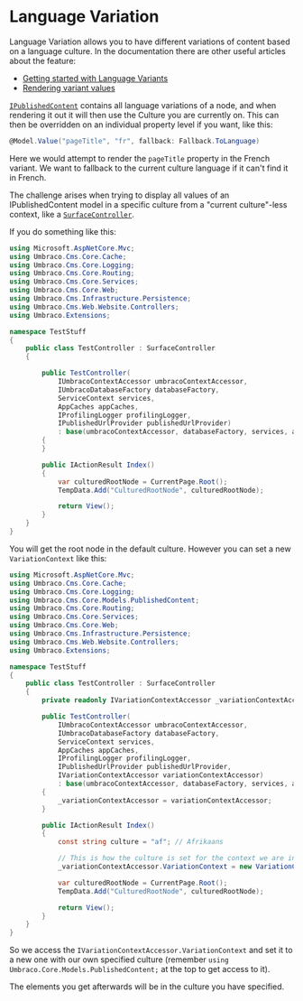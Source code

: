 # Language Variation

Language Variation allows you to have different variations of content based on a language culture. In the documentation there are other useful articles about the feature:

* [Getting started with Language Variants](../fundamentals/backoffice/variants.md)
* [Rendering variant values](../fundamentals/design/rendering-content.md)

[`IPublishedContent`](querying/ipublishedcontent/) contains all language variations of a node, and when rendering it out it will then use the Culture you are currently on. This can then be overridden on an individual property level if you want, like this:

```csharp
@Model.Value("pageTitle", "fr", fallback: Fallback.ToLanguage)
```

Here we would attempt to render the `pageTitle` property in the French variant. We want to fallback to the current culture language if it can't find it in French.

The challenge arises when trying to display all values of an IPublishedContent model in a specific culture from a "current culture"-less context, like a [`SurfaceController`](routing/surface-controllers/).

If you do something like this:

```csharp
using Microsoft.AspNetCore.Mvc;
using Umbraco.Cms.Core.Cache;
using Umbraco.Cms.Core.Logging;
using Umbraco.Cms.Core.Routing;
using Umbraco.Cms.Core.Services;
using Umbraco.Cms.Core.Web;
using Umbraco.Cms.Infrastructure.Persistence;
using Umbraco.Cms.Web.Website.Controllers;
using Umbraco.Extensions;

namespace TestStuff
{
    public class TestController : SurfaceController
    {

        public TestController(
            IUmbracoContextAccessor umbracoContextAccessor, 
            IUmbracoDatabaseFactory databaseFactory, 
            ServiceContext services, 
            AppCaches appCaches, 
            IProfilingLogger profilingLogger, 
            IPublishedUrlProvider publishedUrlProvider) 
            : base(umbracoContextAccessor, databaseFactory, services, appCaches, profilingLogger, publishedUrlProvider)
        {
        }

        public IActionResult Index()
        {
            var culturedRootNode = CurrentPage.Root();
            TempData.Add("CulturedRootNode", culturedRootNode);

            return View();
        }
    }
}
```

You will get the root node in the default culture. However you can set a new `VariationContext` like this:

```csharp
using Microsoft.AspNetCore.Mvc;
using Umbraco.Cms.Core.Cache;
using Umbraco.Cms.Core.Logging;
using Umbraco.Cms.Core.Models.PublishedContent;
using Umbraco.Cms.Core.Routing;
using Umbraco.Cms.Core.Services;
using Umbraco.Cms.Core.Web;
using Umbraco.Cms.Infrastructure.Persistence;
using Umbraco.Cms.Web.Website.Controllers;
using Umbraco.Extensions;

namespace TestStuff
{
    public class TestController : SurfaceController
    {
        private readonly IVariationContextAccessor _variationContextAccessor;

        public TestController(
            IUmbracoContextAccessor umbracoContextAccessor, 
            IUmbracoDatabaseFactory databaseFactory, 
            ServiceContext services, 
            AppCaches appCaches, 
            IProfilingLogger profilingLogger, 
            IPublishedUrlProvider publishedUrlProvider, 
            IVariationContextAccessor variationContextAccessor) 
            : base(umbracoContextAccessor, databaseFactory, services, appCaches, profilingLogger, publishedUrlProvider)
        {
            _variationContextAccessor = variationContextAccessor;
        }

        public IActionResult Index()
        {
            const string culture = "af"; // Afrikaans

            // This is how the culture is set for the context we are in
            _variationContextAccessor.VariationContext = new VariationContext(culture);

            var culturedRootNode = CurrentPage.Root();
            TempData.Add("CulturedRootNode", culturedRootNode);

            return View();
        }
    }
}
```

So we access the `IVariationContextAccessor.VariationContext` and set it to a new one with our own specified culture (remember `using Umbraco.Core.Models.PublishedContent;` at the top to get access to it).

The elements you get afterwards will be in the culture you have specified.
